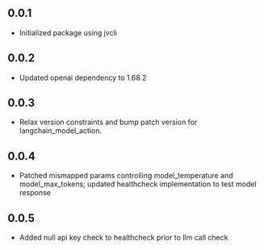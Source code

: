 ## 0.0.1
- Initialized package using jvcli

## 0.0.2
- Updated openai dependency to 1.68.2

## 0.0.3
- Relax version constraints and bump patch version for langchain_model_action.

## 0.0.4
- Patched mismapped params controlling model_temperature and model_max_tokens; updated healthcheck implementation to test model response

## 0.0.5
- Added null api key check to healthcheck prior to llm call check
